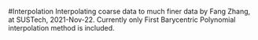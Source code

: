 #Interpolation
Interpolating coarse data to much finer data
by Fang Zhang, at SUSTech, 2021-Nov-22.
Currently only First Barycentric Polynomial interpolation method is included.

